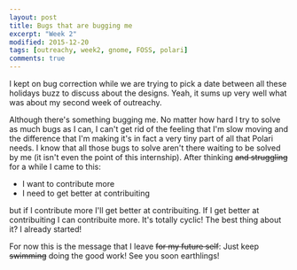 ```yaml
---
layout: post
title: Bugs that are bugging me
excerpt: "Week 2"
modified: 2015-12-20
tags: [outreachy, week2, gnome, FOSS, polari]
comments: true
---
```


  <p>I kept on bug correction while we are trying to pick a date between all these holidays buzz to discuss about the designs. Yeah, it sums up very well what was about my second week of outreachy.</p>

  <p>Although there's something bugging me. No matter how hard I try to solve as much bugs as I can, I can't get rid of the feeling that I'm slow moving and the difference that I'm making it's in fact a very tiny part of all that Polari needs. I know that all those bugs to solve aren't there waiting to be solved by me (it isn't even the point of this internship). After thinking <s>and struggling</s> for a while I came to this: 
<ul>
	<li>I want to contribute more</li>
	<li>I need to get better at contribuiting</li>
</ul>
but if I contribute more I'll get better at contribuiting. If I get better at contribuiting I can contribuite more. It's totally cyclic! The best thing about it? I already started! </p>
<p>For now this is the message that I leave <s>for my future self</s>: Just keep <s>swimming</s> doing the good work! See you soon earthlings!</p>
